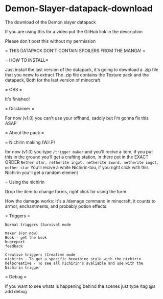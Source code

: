 # Demon-Slayer-datapack-download
The download of the Demon slayer datapack

If you are using this for a video put the GitHub link in the description

Please don't post this without my permission


=   THIS DATAPACK DON'T CONTAIN SPOILERS FROM THE MANGA!    =

= HOW TO INSTALL=

Just install the last version of the datapack, it's going to download a .zip file that you neew to extract
The .zip file contains the Texture pack and the datapack, Both for the last version of minecraft

= OBS =

It's finished!

= Disclaimer =

For now (v1.0) you can't use your offhand, saddly but i'm gonna fix this ASAP

= About the pack = 

= Nichirin making (W.I.P)

for now (v1.0) you type `/trigger maker` and you'll recive a item, if you put this in the ground you'll get a crafting station, in there put in the EXACT ORDER
`Nether star, netherite ingot, netherite sword, netherite ingot, nether star`
You'll recive a white Nichirin-tou, if you right click with this Nichirin you'll get a random element  

= Using the nichirin

Drop the item to change forms, right click for using the form

How the damage works:
It's a /damage command in minecraft, it counts to armor, enchantments, and probably potion effects.

= Triggers =

	Normal triggers (Survival mode
	
	Maker (For now)
	Book - get the book
	bugreport
	feedback
	
	Creative triggers (Creative mode
	nichirin - To get a specific breathing style with the nichirin
	helpcreative - To see all nichirin's avaliable and use with the Nichirin trigger


= Debug = 

If you want to see whats is happening behind the scenes just type /tag @s add debug

	
	
